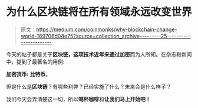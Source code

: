 # 为什么区块链将在所有领域永远改变世界

> 原文：<https://medium.com/coinmonks/why-blockchain-change-world-169706d04e75?source=collection_archive---------25----------------------->

今天的帖子都是关于**区块链，**这项技术近年来通过**加密**而为人所知。在杂志和新闻中，提到了最著名的用例:

**加密货币:** **比特币**。

但是什么是**区块链**？有哪些利弊？已经实施了什么？未来会是什么样子？

我们今天会弄清楚这一切，所以**喝杯咖啡**和**让我们马上开始吧！**